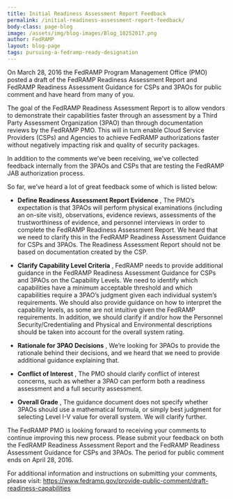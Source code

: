 ```yaml
---
title: Initial Readiness Assessment Report Feedback
permalink: /initial-readiness-assessment-report-feedback/
body-class: page-blog
image: /assets/img/blog-images/Blog_10252017.png
author: FedRAMP
layout: blog-page
tags: pursuing-a-fedramp-ready-designation
---
```

On March 28, 2016 the FedRAMP Program Management Office (PMO) posted a draft of the FedRAMP Readiness Assessment Report and FedRAMP Readiness Assessment Guidance for CSPs and 3PAOs for public comment and have heard from many of you.

The goal of the FedRAMP Readiness Assessment Report is to allow vendors to demonstrate their capabilities faster through an assessment by a Third Party Assessment Organization (3PAO) than through documentation reviews by the FedRAMP PMO. This will in turn enable Cloud Service Providers (CSPs) and Agencies to achieve FedRAMP authorizations faster without negatively impacting risk and quality of security packages.

In addition to the comments we’ve been receiving, we’ve collected feedback internally from the 3PAOs and CSPs that are testing the FedRAMP JAB authorization process.

So far, we’ve heard a lot of great feedback some of which is listed below:

  * **Define Readiness Assessment Report Evidence** , The PMO’s expectation is that 3PAOs will perform physical examinations (including an on-site visit), observations, evidence reviews, assessments of the trustworthiness of evidence, and personnel interviews in order to complete the FedRAMP Readiness Assessment Report. We heard that we need to clarify this in the FedRAMP Readiness Assessment Guidance for CSPs and 3PAOs. The Readiness Assessment Report should not be based on documentation created by the CSP.

  * **Clarify Capability Level Criteria** , FedRAMP needs to provide additional guidance in the FedRAMP Readiness Assessment Guidance for CSPs and 3PAOs on the Capability Levels. We need to identify which capabilities have a minimum acceptable threshold and which capabilities require a 3PAO’s judgment given each individual system’s requirements. We should also provide guidance on how to interpret the capability levels, as some are not intuitive given the FedRAMP requirements. In addition, we should clarify if and/or how the Personnel Security/Credentialing and Physical and Environmental descriptions should be taken into account for the overall system rating.

  * **Rationale for 3PAO Decisions** , We’re looking for 3PAOs to provide the rationale behind their decisions, and we heard that we need to provide additional guidance explaining that.

  * **Conflict of Interest** , The PMO should clarify conflict of interest concerns, such as whether a 3PAO can perform both a readiness assessment and a full security assessment.

  * **Overall Grade** , The guidance document does not specify whether 3PAOs should use a mathematical formula, or simply best judgment for selecting Level I-V value for overall system. We will clarify further.

The FedRAMP PMO is looking forward to receiving your comments to continue improving this new process. Please submit your feedback on both the FedRAMP Readiness Assessment Report and the FedRAMP Readiness Assessment Guidance for CSPs and 3PAOs. The period for public comment ends on April 28, 2016.

For additional information and instructions on submitting your comments, please visit: https://www.fedramp.gov/provide-public-comment/draft-readiness-capabilities
